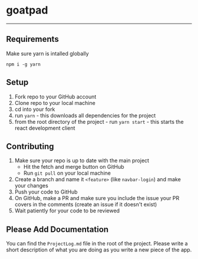 # goatpad

---

## Requirements

Make sure yarn is intalled globally

```
npm i -g yarn
```

## Setup

1. Fork repo to your GitHub account
2. Clone repo to your local machine
3. cd into your fork
4. run `yarn` - this downloads all dependencies for the project
5. from the root directory of the project - run `yarn start` - this starts the react development client

## Contributing

1. Make sure your repo is up to date with the main project
   - Hit the fetch and merge button on GitHub
   - Run `git pull` on your local machine
1. Create a branch and name it `<feature>` (like `navbar-login`) and make your changes
1. Push your code to GitHub
1. On GitHub, make a PR and make sure you include the issue your PR covers in the comments (create an issue if it doesn't exist)
1. Wait patiently for your code to be reviewed

## Please Add Documentation

You can find the `ProjectLog.md` file in the root of the project. Please write a short description of what you are doing as you write a new piece of the app.
